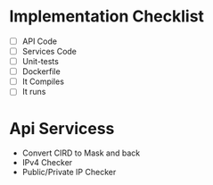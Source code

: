 # Implementation Checklist

- [ ] API Code
- [ ] Services Code
- [ ] Unit-tests
- [ ] Dockerfile
- [ ] It Compiles
- [ ] It runs

# Api Servicess

- Convert CIRD to Mask and back
- IPv4 Checker
- Public/Private IP Checker
